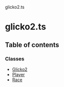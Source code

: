 glicko2.ts

# glicko2.ts

## Table of contents

### Classes

- [Glicko2](classes/Glicko2.md)
- [Player](classes/Player.md)
- [Race](classes/Race.md)
